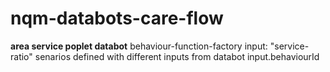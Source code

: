 # nqm-databots-care-flow

**area service poplet databot**
behaviour-function-factory input: "service-ratio"
senarios defined with different inputs from databot input.behaviourId
